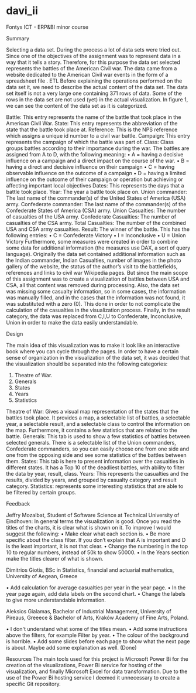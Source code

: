 # davi_ii
Fontys ICT - ERP&amp;BI minor course

Summary

Selecting a data set.
During the process a lot of data sets were tried out. Since one of the objectives of the assignment was to represent data in a way that it tells a story. Therefore, for this purpose the data set selected represents the battles of the American Civil war. The data came from a website dedicated to the American Civil war events in the form of a spreadsheet file .
ETL
Before explaining the operations performed on the data set it, we need to describe the actual content of the data set. The data set itself is not a very large one containing 371 rows of data. Some of the rows in the data set are not used (yet) in the actual visualization. In figure 1, we can see the content of the data set as it is categorized. 
 
Battle: This entry represents the name of the battle that took place in the American Civil War.
State: This entry represents the abbreviation of the state that the battle took place at.
Reference: This is the NPS reference which assigns a unique id number to a civil war battle.
Campaign: This entry represents the campaign of which the battle was part of.
Class: Class groups battles according to their importance during the war. The battles are assigned from A to D, with the following meaning:
•	A = having a decisive influence on a campaign and a direct impact on the course of the war.
•	B = having a direct and decisive influence on their campaign
•	C = having observable influence on the outcome of a campaign
•	D = having a limited influence on the outcome of their campaign or operation but achieving or affecting important local objectives
Dates: This represents the days that a battle took place.
Year: The year a battle took place on.
Union commander: The last name of the commander(s) of the United States of America (USA) army.
Confederate commander: The last name of the commander(s) of the Confederate States of America (CSA) army.
Union Casualties: The number of casualties of the USA army.
Confederate Casualties: The number of casualties of the CSA army.
Total Casualties: The number of the combined USA and CSA army casualties.
Result: The winner of the battle. This has the following entries:
•	C = Confederate Victory
•	I = Inconclusive
•	U = Union Victory
Furthermore, some measures were created in order to combine some data for additional information (the measures use DAX, a sort of query language). Originally the data set contained additional information such as the Indian commander, Indian Casualties, number of images in the photo gallery of the website, the status of the author’s visit to the battlefields, references and links to civil war Wikipedia pages. But since the main scope of this assignment was to create a visualization of battles between USA and CSA, all that content was removed during processing. Also, the data set was missing some casualty information, so in some cases, the information was manually filled, and in the cases that the information was not found, it was substituted with a zero (0). This done in order to not complicate the calculation of the casualties in the visualization process. Finally, in the result category, the data was replaced from C,I,U to Confederate, Inconclusive, Union in order to make the data easily understandable.


Design

The main idea of this visualization was to make it look like an interactive book where you can cycle through the pages. In order to have a certain sense of organization in the visualization of the data set, it was decided that the visualization should be separated into the following categories:

1.	Theatre of War.
2.	Generals
3.	States
4.	Years
5.	Statistics

Theatre of War: Gives a visual map representation of the states that the battles took place. It provides a map, a selectable list of battles, a selectable year, a selectable result, and a selectable class to control the information on the map. Furthermore, it contains a few statistics that are related to the battle.
Generals: This tab is used to show a few statistics of battles between selected generals. There is a selectable list of the Union commanders, Confederate commanders, so you can easily choose one from one side and one from the opposing side and see some statistics of the battles between them.
States: This tab is here to present information over the casualties in different states. It has a Top 10 of the deadliest battles, with ability to filter the data by year, result, class.
Years: This represents the casualties and the results, divided by years, and grouped by casualty category and result category.
Statistics: represents some interesting statistics that are able to be filtered by certain groups.


Feedback

Jeffry Mozalbat, Student of Software Science at Technical University of Eindhoven:
In general terms the visualization is good. Once you read the titles of the charts, it is clear what is shown on it. To improve I would suggest the following:
•	Make clear what each section is.
•	Be more specific about the class filter. If you don’t explain that A is important and D is the least important, it is not that clear.
•	Change the numbering in the top 10 to regular numbers, instead of 50k to show 50000.
•	In the Years section make the titles clearer of what is shown.

Dimitrios Giotis, BSc in Statistics, financial and actuarial mathematics, University of Aegean, Greece

•	Add calculation for average casualties per year in the year page.
•	In the year page again, add data labels on the second chart.
•	Change the labels to give more understandable information.


Aleksios Gialamas, Bachelor of Industrial Management, University of Pireaus, Greeece & Bachelor of Arts, Kraków Academy of Fine Arts, Poland.

•	I don't understand what some of the titles mean.
•	Add some instructions above the filters, for example Filter by year.
•	The colour of the background is horrible.
•	Add some slides before each page to show what the next page is about. Maybe add some explanation as well. (Done)


Resources
The main tools used for this project is Microsoft Power Bi for the creation of the visualizations, Power Bi service for hosting of the visualization, and finally Microsoft Excel for data transformation. Due to the use of the Power Bi hosting service I deemed it unnecessary to create a specific Git repository.

